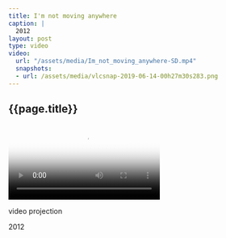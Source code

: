 ```yaml
---
title: I'm not moving anywhere
caption: |
  2012
layout: post
type: video
video:
  url: "/assets/media/Im_not_moving_anywhere-SD.mp4"
  snapshots:
  - url: /assets/media/vlcsnap-2019-06-14-00h27m30s283.png
---
```


## {{page.title}}

<video controls src="/assets/media//assets/media/Im_not_moving_anywhere-SD.mp4" poster="/assets/media/vlcsnap-2019-06-14-00h27m30s283.png"></video>

video projection

2012

<!-- more -->